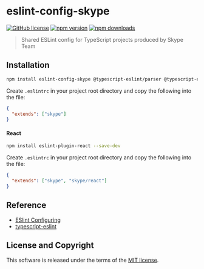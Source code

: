 # eslint-config-skype

[![GitHub license](https://img.shields.io/badge/license-MIT-blue.svg?style=flat-square)](https://github.com/a-tarasyuk/eslint-config-skype/blob/master/LICENSE.md) [![npm version](https://img.shields.io/npm/v/eslint-config-skype.svg?style=flat-square)](https://www.npmjs.com/package/eslint-config-skype) [![npm downloads](https://img.shields.io/npm/dm/eslint-config-skype.svg?style=flat-square)](https://www.npmjs.com/package/eslint-config-skype)

> Shared ESLint config for TypeScript projects produced by Skype Team

## Installation

```bash
npm install eslint-config-skype @typescript-eslint/parser @typescript-eslint/eslint-plugin --save-dev
```

Create `.eslintrc` in your project root directory and copy the following into the file:

```json
{
  "extends": ["skype"]
}
```

#### React

```bash
npm install eslint-plugin-react --save-dev
```

Create `.eslintrc` in your project root directory and copy the following into the file:

```json
{
  "extends": ["skype", "skype/react"]
}
```

## Reference

- [ESlint Configuring](https://eslint.org/docs/user-guide/configuring)
- [typescript-eslint](https://github.com/typescript-eslint/typescript-eslint)

## License and Copyright

This software is released under the terms of the [MIT license](https://github.com/a-tarasyuk/eslint-config-skype/blob/master/LICENSE.md).
